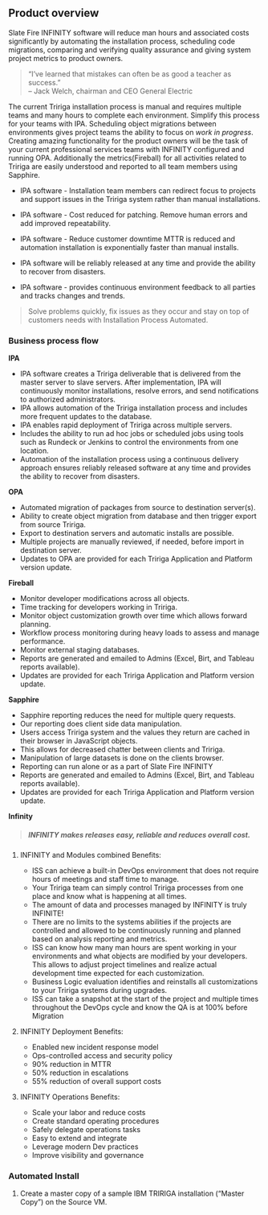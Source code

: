 ## Product overview


Slate Fire INFINITY software will reduce man hours and associated costs significantly by automating the installation process, scheduling code migrations, comparing and verifying quality assurance and giving system project metrics to product owners.

> “I’ve learned that mistakes can often be as good a teacher as success.”  
– Jack Welch, chairman and CEO General Electric

 The current Tririga installation process is manual and requires multiple teams and many hours to complete each environment. Simplify this process for your teams with IPA. Scheduling object migrations between environments gives project teams the ability to focus on *work in progress*. Creating amazing functionality for the product owners will be the task of your current professional services teams with INFINITY configured and running OPA. Additionally the metrics(Fireball) for all activities related to Tririga are easily understood and reported to all team members using Sapphire.

 - IPA software - Installation team members can redirect focus to projects and support issues in the Tririga system rather than manual installations.

 - IPA software - Cost reduced for patching. Remove human errors and add improved repeatability.

 - IPA software - Reduce  customer downtime MTTR is reduced and automation installation is exponentially faster than manual installs.

 - IPA software will be reliably released at any time and provide the ability to recover from disasters.
 - IPA software - provides continuous environment feedback to all parties and tracks changes and trends. 

> Solve problems quickly, fix issues as they occur and stay on top of
> customers needs with Installation Process Automated.
> 


### Business process flow

**IPA**

 - IPA software creates a Tririga deliverable that is delivered from the master server to slave servers.  After implementation, IPA will continuously monitor installations, resolve errors, and send notifications to authorized administrators.
 - IPA allows automation of the Tririga installation process and includes more frequent updates to the database.
 - IPA enables rapid deployment of Tririga across multiple servers.
 - Includes the ability to run ad hoc jobs or scheduled jobs using tools such as Rundeck or Jenkins to control the environments from one location.
 - Automation of the installation process using a continuous delivery approach ensures reliably released software at any time and provides the ability to recover from disasters.
 
**OPA**
 - Automated migration of packages from source to destination server(s).
 - Ability to create object migration from database and then trigger export from source Tririga.
 - Export to destination servers and automatic installs are possible.
 - Multiple projects are manually reviewed, if needed, before import in destination server.
 - Updates to OPA are provided for each Tririga Application and Platform version update. 

**Fireball**

 - Monitor developer modifications across all objects.
  - Time tracking for developers working in Tririga.
  -  Monitor object customization growth over time which allows forward
   planning.
   - Workflow process monitoring during heavy loads to assess and manage
   performance.
   - Monitor external staging databases.
  -  Reports are generated and emailed to Admins (Excel, Birt, and
   Tableau reports available).
  -  Updates are provided for each Tririga Application and Platform
   version update.

 
**Sapphire**

  -  Sapphire reporting reduces the need for multiple query requests.
  -  Our reporting does client side data manipulation.
  -  Users access Tririga system and the values they return are cached in their browser in JavaScript objects.
  -  This allows for decreased chatter between clients and Tririga.
  -  Manipulation of large datasets is done on the clients browser.
  -  Reporting can run alone or as a part of Slate Fire INFINITY
  -  Reports are generated and emailed to Admins (Excel, Birt, and Tableau reports available).
  -  Updates are provided for each Tririga Application and Platform version update.

**Infinity**

> ##### INFINITY makes releases easy, reliable and reduces overall cost.

 1. INFINITY and Modules combined Benefits:

     -  ISS can achieve a built-in DevOps environment that does not require
    hours of meetings and staff time to manage.
      -  Your Tririga team can simply control Tririga processes from one place and know what is happening at all times.
      -  The amount of data and processes managed by INFINITY is truly INFINITE!
      -  There are no limits to the systems abilities if the projects are controlled and allowed to be continuously running and planned
    based on analysis reporting and metrics.
      -  ISS can know how many man hours are spent working in your environments and what objects are modified by your developers. This
    allows to adjust project timelines and realize actual development
    time expected for each customization.
      -  Business Logic evaluation identifies and reinstalls all customizations to your Tririga systems during upgrades.
      -  ISS can take a snapshot at the start of the project and multiple times throughout the DevOps cycle and know the QA is at
    100% before Migration

 2. INFINITY Deployment Benefits:
 
      -  Enabled new incident response model
      -  Ops-controlled access and security policy
      -  90% reduction in MTTR
      -  50% reduction in escalations
      -  55% reduction of overall support costs

 3. INFINITY Operations Benefits:
 
      -  Scale your labor and reduce costs
      -  Create standard operating procedures
      -  Safely delegate operations tasks
      -  Easy to extend and integrate
      -  Leverage modern Dev practices
      -  Improve visibility and governance


### Automated Install

 1. Create a master copy of a sample IBM TRIRIGA installation
(“Master Copy”) on the Source VM.


<!--stackedit_data:
eyJoaXN0b3J5IjpbLTE1MTAyNDg4MjMsMTI5MzE5ODQ1Ml19
-->